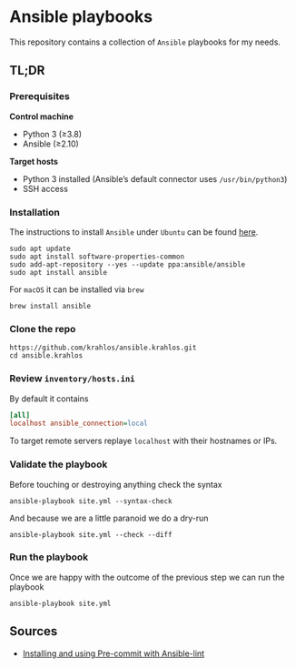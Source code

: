 # Ansible playbooks

This repository contains a collection of `Ansible` playbooks for my needs.

## TL;DR

### Prerequisites

**Control machine**

* Python 3 (≥3.8)
* Ansible (≥2.10)

**Target hosts**

* Python 3 installed (Ansible’s default connector uses `/usr/bin/python3`)
* SSH access

### Installation

The instructions to install `Ansible` under `Ubuntu` can be found
[here](https://docs.ansible.com/ansible/latest/installation_guide/installation_distros.html#installing-ansible-on-ubuntu).

```shell
sudo apt update
sudo apt install software-properties-common
sudo add-apt-repository --yes --update ppa:ansible/ansible
sudo apt install ansible
```

For `macOS` it can be installed via `brew`

```shell
brew install ansible
```

### Clone the repo

```shell
https://github.com/krahlos/ansible.krahlos.git
cd ansible.krahlos
```

### Review `inventory/hosts.ini`

By default it contains

```ini
[all]
localhost ansible_connection=local
```

To target remote servers replaye `localhost` with their hostnames or IPs.

### Validate the playbook

Before touching or destroying anything check the syntax

```shell
ansible-playbook site.yml --syntax-check
```

And because we are a little paranoid we do a dry-run

```shell
ansible-playbook site.yml --check --diff
```

### Run the playbook

Once we are happy with the outcome of the previous step we can run the playbook

```shell
ansible-playbook site.yml
```

## Sources

* [Installing and using Pre-commit with Ansible-lint](https://blog.42mate.com/installing-and-using-pre-commit-with-ansible-lint/)
